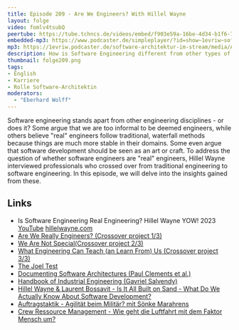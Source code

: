```yaml
---
title: Episode 209 - Are We Engineers? With Hillel Wayne
layout: folge
video: fomlv4tsubQ
peertube: https://tube.tchncs.de/videos/embed/f903e59a-16be-4d34-b1f6-7fb0a1b64534
embedded-mp3: https://www.podcaster.de/simpleplayer/?id=show~1evriw~software-architektur-im-stream~pod-05c671fe403aa38128a83920f7&v=1711567983
mp3: https://1evriw.podcaster.de/software-architektur-im-stream/media/Are_We_Engineers_With_Hillel_Wayne.mp3
description: How is Software Engineering different from other types of engineering?
thumbnail: folge209.png
tags:
- English
- Karriere
- Rolle Software-Architektin
moderators:
  - "Eberhard Wolff"
---
```


Software engineering stands apart from other engineering disciplines -
or does it? Some argue that we are too informal to be deemed
engineers, while others believe "real" engineers follow traditional,
waterfall methods because things are much more stable in their
domains. Some even argue that software development should be seen as
an art or craft. To address the question of whether software engineers
are "real" engineers, Hillel Wayne interviewed professionals who
crossed over from traditional engineering to software engineering. In
this episode, we will delve into the insights gained from these.

## Links

* Is Software Engineering Real Engineering? Hillel Wayne  YOW! 2023
[YouTube](https://www.youtube.com/watch?v=CmIGPGPdxTI) [hillelwayne.com](https://www.hillelwayne.com/talks/crossover-project/)
* [Are We Really Engineers? (Crossover project 1/3)](https://www.hillelwayne.com/post/are-we-really-engineers/)
* [We Are Not Special(Crossover project 2/3)](https://hillelwayne.com/post/we-are-not-special/)
* [What Engineering Can Teach (an Learn From) Us (Crossover project 3/3)](https://hillelwayne.com/post/what-we-can-learn/)
* [The Joel Test](https://www.joelonsoftware.com/2000/08/09/the-joel-test-12-steps-to-better-code/)
* [Documenting Software Architectures (Paul Clements et al.)](https://amzn.to/43y35gd)
* [Handbook of Industrial Engineering (Gavriel Salvendy)](https://amzn.to/4a9LGN7)
* [Hillel Wayne & Laurent Bossavit - Is It All Built on Sand - What Do We Actually Know About Software Development?](/2021/10/25/episode86.html)
* [Auftragstaktik - Agilität beim Militär? mit Sönke
  Marahrens](/2022/11/04/folge141.html)
* [Crew Ressource Management - Wie geht die Luftfahrt mit dem Faktor Mensch um?](/2023/08/11/folge178.html)
